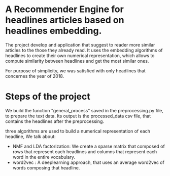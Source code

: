 # A Recommender Engine for headlines articles based on headlines embedding.
The project develop and application that suggest to reader more similar articles to the those they already read. It uses the embedding algorithms of headlines to create their own numerical representation, which allows to compute similarity between headlines and get the most similar ones.

For purpose of simplicity, we was satisfied with only headlines that concernes the year of 2018.

# Steps of the project
We build the function "general_process" saved in the preprocessing.py file, to prepare the text data. Its output is the processed_data csv file, that contains the headlines after the preprocessing.

three algorithms are used to build a numerical representation of each headline, We talk about:
 - NMF and LDA factorization: We create a sparse matrix that composed of rows that represent each headlines and columns that represent each word in the entire vocabulary.
 - word2vec : A deeplearning approach, that uses an average word2vec of words composing that headline.
 

